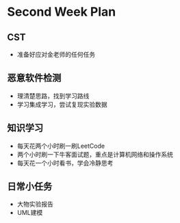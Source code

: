 # Second Week Plan

## CST

- 准备好应对金老师的任何任务

## 恶意软件检测

- 理清楚思路，找到学习路线
- 学习集成学习，尝试复现实验数据

## 知识学习

- 每天花两个小时刷一刷LeetCode
- 两个小时刷一下牛客面试题，重点是计算机网络和操作系统
- 每天花一个小时看书，学会冷静思考

## 日常小任务

- 大物实验报告
- UML建模

